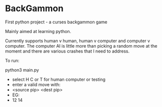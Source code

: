 BackGammon
==========

First python project - a curses backgammon game

Mainly aimed at learning python. 

Currently supports human v human, human v computer and computer v computer. The computer AI is little more than picking a 
random move at the moment and there are various crashes that I need to address. 

To run:

python3 main.py


* select H C or T for human computer or testing
* enter a valid move with:
 * &lt;source pip&gt; &lt;dest pip&gt;
 * EG:
 * 12 14

